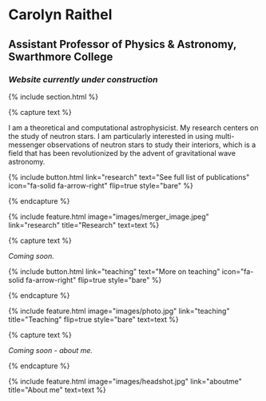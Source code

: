 ---
---

# Carolyn Raithel 
## Assistant Professor of Physics & Astronomy, Swarthmore College
### <i> Website currently under construction  </i>


{% include section.html %}

<!--  ## Highlights -->

{% capture text %}

 I am a theoretical and computational astrophysicist. My research centers on the study of neutron stars. I am particularly interested in using multi-messenger observations of neutron stars to study their interiors, which is a field that has been revolutionized by the advent of gravitational wave astronomy. 
 
{%
  include button.html
  link="research"
  text="See full list of publications"
  icon="fa-solid fa-arrow-right"
  flip=true
  style="bare"
%}

{% endcapture %}

{%
  include feature.html
  image="images/merger_image.jpeg"
  link="research"
  title="Research"
  text=text
%}

{% capture text %}

<i> Coming soon. </i>

{%
  include button.html
  link="teaching"
  text="More on teaching"
  icon="fa-solid fa-arrow-right"
  flip=true
  style="bare"
%}

{% endcapture %}

{%
  include feature.html
  image="images/photo.jpg"
  link="teaching"
  title="Teaching"
  flip=true
  style="bare"
  text=text
%}

{% capture text %}

<i> Coming soon - about me. </i>


{% endcapture %}

{%
  include feature.html
  image="images/headshot.jpg"
  link="aboutme"
  title="About me"
  text=text
%}
